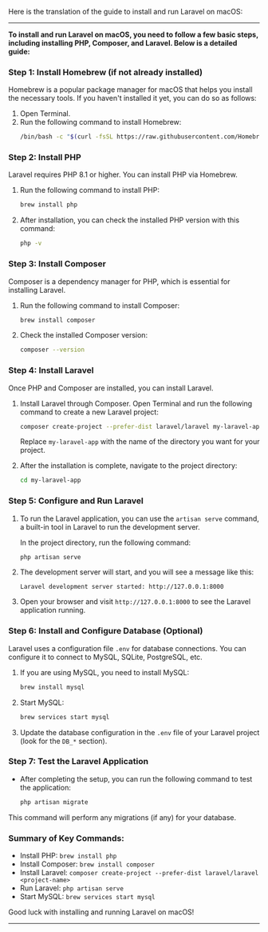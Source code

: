 Here is the translation of the guide to install and run Laravel on macOS:

---

**To install and run Laravel on macOS, you need to follow a few basic steps, including installing PHP, Composer, and Laravel. Below is a detailed guide:**

### Step 1: Install Homebrew (if not already installed)
Homebrew is a popular package manager for macOS that helps you install the necessary tools. If you haven't installed it yet, you can do so as follows:

1. Open Terminal.
2. Run the following command to install Homebrew:
   ```bash
   /bin/bash -c "$(curl -fsSL https://raw.githubusercontent.com/Homebrew/install/HEAD/install.sh)"
   ```

### Step 2: Install PHP
Laravel requires PHP 8.1 or higher. You can install PHP via Homebrew.

1. Run the following command to install PHP:
   ```bash
   brew install php
   ```

2. After installation, you can check the installed PHP version with this command:
   ```bash
   php -v
   ```

### Step 3: Install Composer
Composer is a dependency manager for PHP, which is essential for installing Laravel.

1. Run the following command to install Composer:
   ```bash
   brew install composer
   ```

2. Check the installed Composer version:
   ```bash
   composer --version
   ```

### Step 4: Install Laravel
Once PHP and Composer are installed, you can install Laravel.

1. Install Laravel through Composer. Open Terminal and run the following command to create a new Laravel project:
   ```bash
   composer create-project --prefer-dist laravel/laravel my-laravel-app
   ```

   Replace `my-laravel-app` with the name of the directory you want for your project.

2. After the installation is complete, navigate to the project directory:
   ```bash
   cd my-laravel-app
   ```

### Step 5: Configure and Run Laravel
1. To run the Laravel application, you can use the `artisan serve` command, a built-in tool in Laravel to run the development server.

   In the project directory, run the following command:
   ```bash
   php artisan serve
   ```

2. The development server will start, and you will see a message like this:
   ```
   Laravel development server started: http://127.0.0.1:8000
   ```

3. Open your browser and visit `http://127.0.0.1:8000` to see the Laravel application running.

### Step 6: Install and Configure Database (Optional)
Laravel uses a configuration file `.env` for database connections. You can configure it to connect to MySQL, SQLite, PostgreSQL, etc.

1. If you are using MySQL, you need to install MySQL:
   ```bash
   brew install mysql
   ```

2. Start MySQL:
   ```bash
   brew services start mysql
   ```

3. Update the database configuration in the `.env` file of your Laravel project (look for the `DB_*` section).

### Step 7: Test the Laravel Application
- After completing the setup, you can run the following command to test the application:
  ```bash
  php artisan migrate
  ```

This command will perform any migrations (if any) for your database.

### Summary of Key Commands:
- Install PHP: `brew install php`
- Install Composer: `brew install composer`
- Install Laravel: `composer create-project --prefer-dist laravel/laravel <project-name>`
- Run Laravel: `php artisan serve`
- Start MySQL: `brew services start mysql`

Good luck with installing and running Laravel on macOS!

---